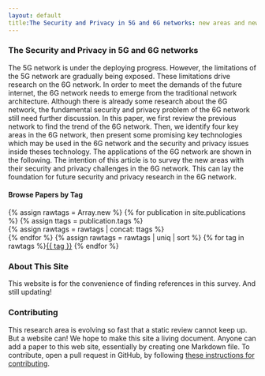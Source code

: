 ```yaml
---
layout: default
title:The Security and Privacy in 5G and 6G networks: new areas and new challenges
---
```

### The Security and Privacy in 5G and 6G networks

The 5G network is under the deploying progress. However, the limitations of the 5G network are gradually being exposed. These limitations drive research on the 6G network. In order to meet the demands of the future internet, the 6G network needs to emerge from the traditional network architecture. Although there is already some research about the 6G network, the fundamental security and privacy problem of the 6G network still need further discussion. In this paper, we first review the previous network to find the trend of the 6G network. Then, we identify four key areas in the 6G network, then present some promising key technologies which may be used in the 6G network and the security and privacy issues inside theses technology. The applications of the 6G network are shown in the following. The intention of this article is to survey the new areas with their security and privacy challenges in the 6G network. This can lay the foundation for future security and privacy research in the 6G network.

<!--This website and the accompanying [article](https://arxiv.org/abs/1709.06182) surveys the work in this emerging area.-->

<!--Like writing and speaking, software development is an act of human communication.
At its core,
the naturalness of software employs statistical modeling over big code to
reason about rich variety of programs developers write.  This new line of
research is inherently interdisciplinary, uniting the machine learning and
natural language processing communities with software engineering
and programming language communities.
-->
#### Browse Papers by Tag
{% assign rawtags = Array.new %}
{% for publication in site.publications %}
  {% assign ttags = publication.tags  %}  
  {% assign rawtags = rawtags | concat: ttags %}  
{% endfor %}
{% assign rawtags = rawtags | uniq | sort %}
{% for tag in rawtags %}<tag><a href="/tags.html#{{ tag }}">{{ tag }}</a></tag> {% endfor %}

### About This Site

<!--This site is an experiment: a [living literature review](https://en.wikipedia.org/wiki/Living_review) that allows
you explore, [search and navigate]({% link papers.html %}) the literature in this area, by
following a [taxonomy]({% link base-taxonomy/index.md %})
based on the underlying design principles of each model.
The full survey is available [as a research paper](https://arxiv.org/abs/1709.06182).
Please cite as
<pre>
@article{allamanis2018survey,
  title={A survey of machine learning for big code and naturalness},
  author={Allamanis, Miltiadis and Barr, Earl T and Devanbu, Premkumar and Sutton, Charles},
  journal={ACM Computing Surveys (CSUR)},
  volume={51},
  number={4},
  pages={81},
  year={2018},
  publisher={ACM}
}
</pre>
-->
This website is for the convenience of finding references in this survey. And still updating!
### Contributing
This research area is evolving so fast that a static review cannot keep up.
But a website can! We hope to make this site a living document.
Anyone can add a paper to this web site, essentially by creating one Markdown file.
 To contribute, open a pull request in GitHub, by following [these instructions 
for contributing](contributing.html).
